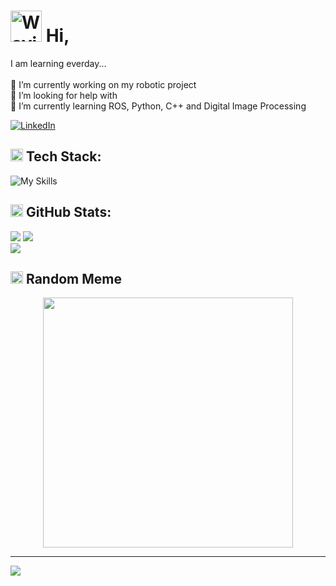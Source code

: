 # <img src="https://raw.githubusercontent.com/Tarikul-Islam-Anik/Animated-Fluent-Emojis/master/Emojis/Hand%20gestures/Waving%20Hand.png" alt="Waving Hand" width="50" height="50" /> Hi,
I am learning everday... <br><br>🔭 I’m currently working on my robotic project<br>🤝 I’m looking for help with <br>🌱 I’m currently learning ROS, Python, C++ and Digital Image Processing

[![LinkedIn](https://img.shields.io/badge/LinkedIn-%230077B5.svg?logo=linkedin&logoColor=white)](https://linkedin.com/in/allefenes) 

## <img src="https://raw.githubusercontent.com/Tarikul-Islam-Anik/Telegram-Animated-Emojis/main/Objects/Laptop.webp" alt="Laptop" width="20" height="20" /> Tech Stack:
![My Skills](https://skillicons.dev/icons?i=linux,arduino,raspberrypi,ros,opencv,py,selenium,docker,git,github,html,css,ps,ai,figma,&theme=dark)

## <img src="https://raw.githubusercontent.com/Tarikul-Islam-Anik/Telegram-Animated-Emojis/main/Objects/Bar%20Chart.webp" alt="Bar Chart" width="20" height="20" /> GitHub Stats:
![](https://github-readme-stats.vercel.app/api/top-langs/?username=allefenes&theme=blue-green&hide_border=true&include_all_commits=true&count_private=false&layout=compact)
![](https://github-readme-stats.vercel.app/api?username=allefenes&theme=blue-green&hide_border=true&include_all_commits=true&count_private=false)<br/>
![](https://github-readme-streak-stats.herokuapp.com/?user=allefenes&theme=blue-green&hide_border=true)<br/>

## <img src="https://raw.githubusercontent.com/Tarikul-Islam-Anik/Telegram-Animated-Emojis/main/Smileys/Face%20With%20Tears%20Of%20Joy.webp" alt="Face With Tears Of Joy" width="20" height="20" /> Random Meme
<div align="center">
<img src='https://randommeme-five.vercel.app/' style="height: 400px;"/>
</div>

---

[![](https://visitcount.itsvg.in/api?id=allefenes&icon=6&color=4)](https://visitcount.itsvg.in)

<!-- Proudly created with GPRM ( https://gprm.itsvg.in ) -->
